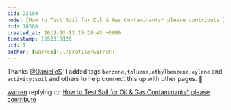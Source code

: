 ```yaml
---
cid: 22109
node: [How to Test Soil for Oil & Gas Contaminants* please contribute ](../notes/DanielleS/03-11-2019/how-to-test-soil-for-oil-gas-contaminants-please-contribute)
nid: 18508
created_at: 2019-03-11 15:28:46 +0000
timestamp: 1552318126
uid: 1
author: [warren](../profile/warren)
---
```


 Thanks [@DanielleS](/profile/DanielleS)! I added tags `benzene,toluene,ethylbenzene,xylene` and `activity:soil` and others to help connect this up with other pages. 🎉

[warren](../profile/warren) replying to: [How to Test Soil for Oil & Gas Contaminants* please contribute ](../notes/DanielleS/03-11-2019/how-to-test-soil-for-oil-gas-contaminants-please-contribute)

